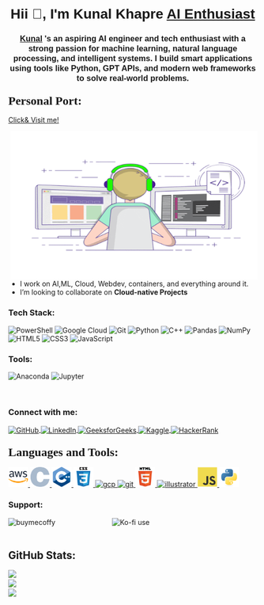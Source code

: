<!-- Header Section -->
<h1 align="center"><font face="Arial">Hii 👋, I'm Kunal Khapre <a href="https://github.com/kunalkhapre/">AI Enthusiast</a></font></h1>
<h3 align="center"><font face="Arial"><a href="https://www.linkedin.com/in/kunal-khapre-431096369/" target="_blank" rel="noreferrer">Kunal</a> 's an aspiring AI engineer and tech enthusiast with a strong passion for machine learning, natural language processing, and intelligent systems. I build smart applications using tools like Python, GPT APIs, and modern web frameworks to solve real-world problems.</font></h3>

<!-- Schedule a 1-on-1 Call Section -->
<h3 align="left"><font size="+2" face="Verdana">Personal Port:</font></h3>
<p align="left">
  <a href="https://kunalkhapre0.github.io/portfolio.web/" target="_blank" rel="noreferrer"> Click& Visit me! </a>
</p>

<!-- GIF -->
<img align="right" height="300" width="500" src="https://raw.githubusercontent.com/mikonoid/mikonoid/main/images/gifs/coder3.gif" />

- I work on AI,ML, Cloud, Webdev, containers, and everything around it.
- I’m looking to collaborate on **Cloud-native Projects**

 ###  Tech Stack:

![PowerShell](https://img.shields.io/badge/-POWERSHELL-2C5EAA?style=for-the-badge&logo=powershell&logoColor=white)
![Google Cloud](https://img.shields.io/badge/-GOOGLE%20CLOUD-4285F4?style=for-the-badge&logo=google-cloud&logoColor=white)
![Git](https://img.shields.io/badge/-GIT-F05032?style=for-the-badge&logo=git&logoColor=white)
![Python](https://img.shields.io/badge/-PYTHON-3776AB?style=for-the-badge&logo=python&logoColor=white)
![C++](https://img.shields.io/badge/-C++-00599C?style=for-the-badge&logo=c%2B%2B&logoColor=white)
![Pandas](https://img.shields.io/badge/-PANDAS-150458?style=for-the-badge&logo=pandas&logoColor=white)
![NumPy](https://img.shields.io/badge/-NUMPY-013243?style=for-the-badge&logo=numpy&logoColor=white)
![HTML5](https://img.shields.io/badge/-HTML5-E34F26?style=for-the-badge&logo=html5&logoColor=white)
![CSS3](https://img.shields.io/badge/-CSS3-1572B6?style=for-the-badge&logo=css3&logoColor=white)
![JavaScript](https://img.shields.io/badge/-JAVASCRIPT-F7DF1E?style=for-the-badge&logo=javascript&logoColor=black)



###  Tools:

![Anaconda](https://img.shields.io/badge/-ANACONDA-44A833?style=for-the-badge&logo=anaconda&logoColor=white)
![Jupyter](https://img.shields.io/badge/-JUPYTER-F37626?style=for-the-badge&logo=jupyter&logoColor=white)

<p align="left"> <a href="https://twitter.com/" target="blank"><img src="https://img.shields.io/twitter/follow/?logo=twitter&style=for-the-badge" alt="" /></a> </p>

<h3 align="left">Connect with me:</h3>
<p align="left">

  <!-- GitHub -->
  <a href="https://github.com/kunalkhapre0" target="_blank">
    <img align="center" src="https://raw.githubusercontent.com/rahuldkjain/github-profile-readme-generator/master/src/images/icons/Social/github.svg" alt="GitHub" height="30" width="40" />
  </a>
  

  <!-- LinkedIn -->
  <a href="https://www.linkedin.com/in/kunal-khapre-431096369" target="_blank">
    <img align="center" src="https://raw.githubusercontent.com/rahuldkjain/github-profile-readme-generator/master/src/images/icons/Social/linked-in-alt.svg" alt="LinkedIn" height="30" width="40" />
  </a>
  
  <!-- GeeksforGeeks -->
  <a href="https://auth.geeksforgeeks.org/user/nikuupavawa" target="_blank">
    <img align="center" src="https://raw.githubusercontent.com/rahuldkjain/github-profile-readme-generator/master/src/images/icons/Social/geeks-for-geeks.svg" alt="GeeksforGeeks" height="30" width="40" />
  </a>

<!-- Kaggle -->
<a href="https://www.kaggle.com/kunalkhapre02" target="_blank">
  <img align="center" src="https://raw.githubusercontent.com/rahuldkjain/github-profile-readme-generator/master/src/images/icons/Social/kaggle.svg" alt="Kaggle" height="30" width="40" />
</a>

<!-- HackerRank -->
<a href="https://www.hackerrank.com/nikuupawar059" target="_blank">
  <img align="center" src="https://raw.githubusercontent.com/rahuldkjain/github-profile-readme-generator/master/src/images/icons/Social/hackerrank.svg" alt="HackerRank" height="30" width="40" />
</a>
</p>

<!-- Languages and Tools Section -->
<h3 align="left"><font size="+2" face="Verdana">Languages and Tools:</font></h3>
<p align="left"> <a href="https://aws.amazon.com" target="_blank" rel="noreferrer"> <img src="https://raw.githubusercontent.com/devicons/devicon/master/icons/amazonwebservices/amazonwebservices-original-wordmark.svg" alt="aws" width="40" height="40"/> </a> <a href="https://www.cprogramming.com/" target="_blank" rel="noreferrer"> <img src="https://raw.githubusercontent.com/devicons/devicon/master/icons/c/c-original.svg" alt="c" width="40" height="40"/> </a> <a href="https://www.w3schools.com/cpp/" target="_blank" rel="noreferrer"> <img src="https://raw.githubusercontent.com/devicons/devicon/master/icons/cplusplus/cplusplus-original.svg" alt="cplusplus" width="40" height="40"/> </a> <a href="https://www.w3schools.com/css/" target="_blank" rel="noreferrer"> <img src="https://raw.githubusercontent.com/devicons/devicon/master/icons/css3/css3-original-wordmark.svg" alt="css3" width="40" height="40"/> </a> <a href="https://cloud.google.com" target="_blank" rel="noreferrer"> <img src="https://www.vectorlogo.zone/logos/google_cloud/google_cloud-icon.svg" alt="gcp" width="40" height="40"/> </a> <a href="https://git-scm.com/" target="_blank" rel="noreferrer"> <img src="https://www.vectorlogo.zone/logos/git-scm/git-scm-icon.svg" alt="git" width="40" height="40"/> </a> <a href="https://www.w3.org/html/" target="_blank" rel="noreferrer"> <img src="https://raw.githubusercontent.com/devicons/devicon/master/icons/html5/html5-original-wordmark.svg" alt="html5" width="40" height="40"/> </a> <a href="https://www.adobe.com/in/products/illustrator.html" target="_blank" rel="noreferrer"> <img src="https://www.vectorlogo.zone/logos/adobe_illustrator/adobe_illustrator-icon.svg" alt="illustrator" width="40" height="40"/> </a> <a href="https://developer.mozilla.org/en-US/docs/Web/JavaScript" target="_blank" rel="noreferrer"> <img src="https://raw.githubusercontent.com/devicons/devicon/master/icons/javascript/javascript-original.svg" alt="javascript" width="40" height="40"/> </a> <a href="https://www.python.org" target="_blank" rel="noreferrer"> <img src="https://raw.githubusercontent.com/devicons/devicon/master/icons/python/python-original.svg" alt="python" width="40" height="40"/> </a> </p>

<h3 align="left">Support:</h3>
<p><a href="https://www.buymeacoffee.com/buymecoffy"> <img align="left" src="https://cdn.buymeacoffee.com/buttons/v2/default-yellow.png" height="50" width="210" alt="buymecoffy" /></a><a href="https://ko-fi.com/Ko-fi use"> <img align="left" src="https://cdn.ko-fi.com/cdn/kofi3.png?v=3" height="50" width="210" alt="Ko-fi use" /></a></p><br><br>

## GitHub Stats:
![](https://github-readme-stats.vercel.app/api?username=kunalkhapre0&theme=dark&hide_border=false&include_all_commits=true&count_private=true)<br/>
![](https://nirzak-streak-stats.vercel.app/?user=kunalkhapre0&theme=dark&hide_border=false)<br/>
![](https://github-readme-stats.vercel.app/api/top-langs/?username=kunalkhapre0&theme=dark&hide_border=false&include_all_commits=true&count_private=true&layout=compact)
